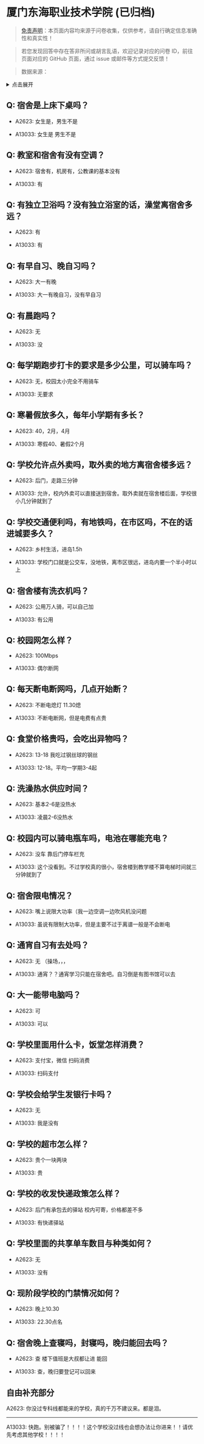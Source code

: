 # 厦门东海职业技术学院 (已归档)

> [免责声明](https://colleges.chat/#_3)：本页面内容均来源于问卷收集，仅供参考，请自行确定信息准确性和真实性！

> 若您发现回答中存在答非所问或胡言乱语，欢迎记录对应的问卷 ID，前往页面对应的 GitHub 页面，通过 issue 或邮件等方式提交反馈！

> 数据来源：

<details><summary>点击展开</summary>
<ul>
<li>A2623: 匿名 (2021 年 06 月)</li>
<li>A13033: 匿名 (2022 年 06 月)</li>
</ul>
</details>

## Q: 宿舍是上床下桌吗？

- A2623: 女生是，男生不是

- A13033: 女生是 男生不是

## Q: 教室和宿舍有没有空调？

- A2623: 宿舍有，机房有，公教课的基本没有

- A13033: 有

## Q: 有独立卫浴吗？没有独立浴室的话，澡堂离宿舍多远？

- A2623: 有

- A13033: 有

## Q: 有早自习、晚自习吗？

- A2623: 大一有晚

- A13033: 大一有晚自习，没有早自习

## Q: 有晨跑吗？

- A2623: 无

- A13033: 没

## Q: 每学期跑步打卡的要求是多少公里，可以骑车吗？

- A2623: 无，校园太小完全不用骑车

- A13033: 无要求

## Q: 寒暑假放多久，每年小学期有多长？

- A2623: 40，2月，4月

- A13033: 寒假40、暑假2个月

## Q: 学校允许点外卖吗，取外卖的地方离宿舍楼多远？

- A2623: 后门，走路三分钟

- A13033: 允许，校内外卖可以直接送到宿舍。取外卖就在宿舍楼后面，学校很小几分钟就到了

## Q: 学校交通便利吗，有地铁吗，在市区吗，不在的话进城要多久？

- A2623: 乡村生活，进岛1.5h

- A13033: 学校门口就是公交车，没地铁，离市区很远，进岛内要一个半小时以上

## Q: 宿舍楼有洗衣机吗？

- A2623: 公用万人骑，可以自己加

- A13033: 有公用

## Q: 校园网怎么样？

- A2623: 100Mbps

- A13033: 偶尔断网

## Q: 每天断电断网吗，几点开始断？

- A2623: 不断电熄灯 11.30熄

- A13033: 不断电断网，但是电费有点贵

## Q: 食堂价格贵吗，会吃出异物吗？

- A2623: 13-18  我吃过钢丝球的钢丝

- A13033: 12-18。平均一学期3-4起

## Q: 洗澡热水供应时间？

- A2623: 基本2-6是没热水

- A13033: 凌晨2-6没热水

## Q: 校园内可以骑电瓶车吗，电池在哪能充电？

- A2623: 没车 靠后门停车栏充

- A13033: 这个没看到。不过学校真的很小，宿舍楼到教学楼不算电梯时间就三分钟就到了

## Q: 宿舍限电情况？

- A2623: 嘴上说限大功率（我一边空调一边吹风机没问题

- A13033: 虽说有限制大功率，但是主要不过于离谱一般是不会断电

## Q: 通宵自习有去处吗？

- A2623: 无  （操场，，，

- A13033: 通宵？？通宵学习只能在宿舍吧。自习倒是有图书馆可以去

## Q: 大一能带电脑吗？

- A2623: 可

- A13033: 可以

## Q: 学校里面用什么卡，饭堂怎样消费？

- A2623: 支付宝，微信         扫码消费

- A13033: 扫码支付

## Q: 学校会给学生发银行卡吗？

- A2623: 无

- A13033: 我是没有

## Q: 学校的超市怎么样？

- A2623: 贵个一块两块

- A13033: 贵

## Q: 学校的收发快递政策怎么样？

- A2623: 后门有承包去的驿站 校内可寄，价格都差不多

- A13033: 有快递驿站

## Q: 学校里面的共享单车数目与种类如何？

- A2623: 无

- A13033: 没有

## Q: 现阶段学校的门禁情况如何？

- A2623: 晚上10.30

- A13033: 22.30点名

## Q: 宿舍晚上查寝吗，封寝吗，晚归能回去吗？

- A2623: 查    楼下值班是大叔都让进       能回

- A13033: 查，晚归要登记可以回来

## 自由补充部分

A2623: 你没过专科线都能来的学校，真的千万不建议来。都是泪。

***

A13033: 快跑。别被骗了！！！！这个学校没过线也会想办法让你进来！！请优先考虑其他学校！！！！